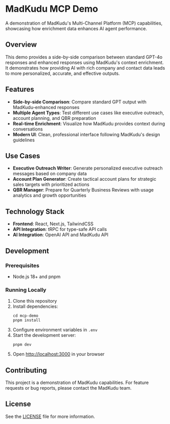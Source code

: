 # MadKudu MCP Demo

A demonstration of MadKudu's Multi-Channel Platform (MCP) capabilities, showcasing how enrichment data enhances AI agent performance.

## Overview

This demo provides a side-by-side comparison between standard GPT-4o responses and enhanced responses using MadKudu's context enrichment. It demonstrates how providing AI with rich company and contact data leads to more personalized, accurate, and effective outputs.

## Features

- **Side-by-side Comparison**: Compare standard GPT output with MadKudu-enhanced responses
- **Multiple Agent Types**: Test different use cases like executive outreach, account planning, and QBR preparation
- **Real-time Enrichment**: Visualize how MadKudu provides context during conversations
- **Modern UI**: Clean, professional interface following MadKudu's design guidelines

## Use Cases

- **Executive Outreach Writer**: Generate personalized executive outreach messages based on company data
- **Account Plan Generator**: Create tactical account plans for strategic sales targets with prioritized actions
- **QBR Manager**: Prepare for Quarterly Business Reviews with usage analytics and growth opportunities

## Technology Stack

- **Frontend**: React, Next.js, TailwindCSS
- **API Integration**: tRPC for type-safe API calls
- **AI Integration**: OpenAI API and MadKudu API

## Development

### Prerequisites

- Node.js 18+ and pnpm

### Running Locally

1. Clone this repository
2. Install dependencies:
   ```
   cd mcp-demo
   pnpm install
   ```
3. Configure environment variables in `.env`
4. Start the development server:
   ```
   pnpm dev
   ```
5. Open [http://localhost:3000](http://localhost:3000) in your browser

## Contributing

This project is a demonstration of MadKudu capabilities. For feature requests or bug reports, please contact the MadKudu team.

## License

See the [LICENSE](LICENSE) file for more information.
